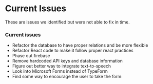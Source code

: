 # Current Issues

These are issues we identified but were not able to fix in time.

### Current issues
- Refactor the database to have proper relations and be more flexible
- Refactor React code to make it follow proper react practices
- Phase out firebase
- Remove hardcoded API keys and database information
- Figure out better way to integrate text-to-speech
- Look into Microsoft Forms instead of TypeForm
- Find some way to encourage the user to take the form

